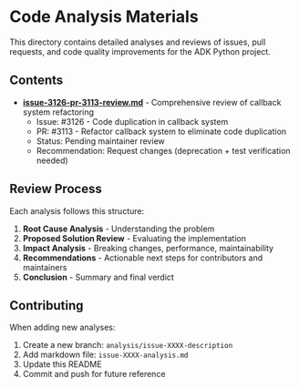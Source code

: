 # Code Analysis Materials

This directory contains detailed analyses and reviews of issues, pull requests, and code quality improvements for the ADK Python project.

## Contents

- **[issue-3126-pr-3113-review.md](./issue-3126-pr-3113-review.md)** - Comprehensive review of callback system refactoring
  - Issue: #3126 - Code duplication in callback system
  - PR: #3113 - Refactor callback system to eliminate code duplication
  - Status: Pending maintainer review
  - Recommendation: Request changes (deprecation + test verification needed)

## Review Process

Each analysis follows this structure:

1. **Root Cause Analysis** - Understanding the problem
2. **Proposed Solution Review** - Evaluating the implementation
3. **Impact Analysis** - Breaking changes, performance, maintainability
4. **Recommendations** - Actionable next steps for contributors and maintainers
5. **Conclusion** - Summary and final verdict

## Contributing

When adding new analyses:

1. Create a new branch: `analysis/issue-XXXX-description`
2. Add markdown file: `issue-XXXX-analysis.md`
3. Update this README
4. Commit and push for future reference
